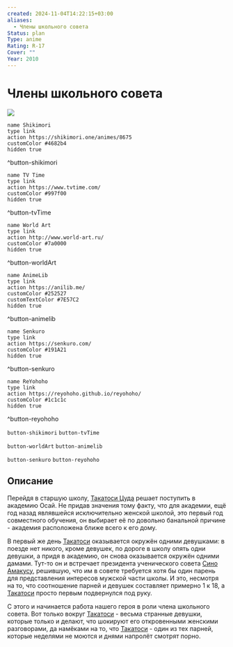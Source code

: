 ```yaml
---
created: 2024-11-04T14:22:15+03:00
aliases:
  - Члены школьного совета
Status: plan
Type: anime
Rating: R-17
Cover: ""
Year: 2010
---
```


# Члены школьного совета

![](https://nyaa.shikimori.one/uploads/poster/animes/8675/3442601867c060f1cfd76240a13ee322.jpeg)

```button
name Shikimori
type link
action https://shikimori.one/animes/8675
customColor #4682b4
hidden true
```
^button-shikimori

```button
name TV Time
type link
action https://www.tvtime.com/
customColor #997f00
hidden true
```
^button-tvTime

```button
name World Art
type link
action http://www.world-art.ru/
customColor #7a0000
hidden true
```
^button-worldArt

```button
name AnimeLib
type link
action https://anilib.me/
customColor #252527
customTextColor #7E57C2
hidden true
```
^button-animelib

```button
name Senkuro
type link
action https://senkuro.com/
customColor #191A21
hidden true
```
^button-senkuro

```button
name ReYohoho
type link
action https://reyohoho.github.io/reyohoho/
customColor #1c1c1c
hidden true
```
^button-reyohoho

`button-shikimori` `button-tvTime`

`button-worldArt` `button-animelib`

`button-senkuro` `button-reyohoho`

## Описание

Перейдя в старшую школу, [Такатоси Цуда](https://shikimori.one/characters/32770-takatoshi-tsuda) решает поступить в академию Осай. Не придав значения тому факту, что для академии, ещё год назад являвшейся исключительно женской школой, это первый год совместного обучения, он выбирает её по довольно банальной причине - академия расположена ближе всего к его дому.

В первый же день [Такатоси](https://shikimori.one/characters/32770-takatoshi-tsuda) оказывается окружён одними девушками: в поезде нет никого, кроме девушек, по дороге в школу опять одни девушки, а придя в академию, он снова оказывается окружён одними дамами. Тут-то он и встречает президента ученического совета [Сино Амакусу](https://shikimori.one/characters/32797-shino-amakusa), решившую, что им в совете требуется хотя бы один парень для представления интересов мужской части школы. И это, несмотря на то, что соотношение парней и девушек составляет примерно 1 к 18, а [Такатоси](https://shikimori.one/characters/32770-takatoshi-tsuda) просто первым подвернулся под руку.

С этого и начинается работа нашего героя в роли члена школьного совета. Вот только вокруг [Такатоси](https://shikimori.one/characters/32770-takatoshi-tsuda) - весьма странные девушки, которые только и делают, что шокируют его откровенными женскими разговорами, да намёками на то, что [Такатоси](https://shikimori.one/characters/32770-takatoshi-tsuda) - один из тех парней, которые неделями не моются и днями напролёт смотрят порно.
